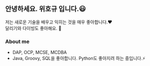 ## 안녕하세요. 위호규 입니다.😃 
저는 새로운 기술을 배우고 익히는 것을 매우 좋아합니다.❤️ <br>
달리기와 다이빙도 좋아해요. 🏃

### About me
- DAP, OCP, MCSE, MCDBA 
- Java, Groovy, SQL을 좋아합니다. Python도 좋아지려 하는 중입니다.⚡
